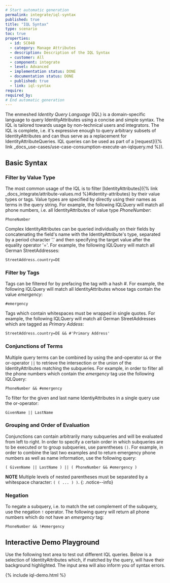 ```yaml
---
# Start automatic generation
permalink: integrate/iql-syntax
published: true
title: "IQL Syntax"
type: scenario
toc: true
properties:
  - id: SC048
  - category: Manage Attributes
  - description: Description of the IQL Syntax
  - customer: All
  - component: integrate
  - level: Advanced
  - implementation status: DONE
  - documentation status: DONE
  - published: true
  - link: iql-syntax
require:
required_by:
# End automatic generation
---
```


The enmeshed _Identity Query Language_ (IQL) is a domain-specific language to query IdentityAttributes using a concise and simple syntax. The IQL is tailored towards usage by non-technical users and integrators. The IQL is complete, i.e. it's expressive enough to query arbitrary subsets of IdentityAttributes and can thus serve as a replacement for IdentityAttributeQueries. IQL queries can be used as part of a [request]({% link _docs_use-cases/use-case-consumption-execute-an-iqlquery.md %}).

## Basic Syntax

### Filter by Value Type

The most common usage of the IQL is to filter [IdentityAttributes]({% link _docs_integrate/attribute-values.md %}#identity-attributes) by their value types or tags. Value types are specified by directly using their names as terms in the query string. For example, the following IQLQuery will match all phone numbers, i.e. all IdentityAttributes of value type _PhoneNumber_:

```iql
PhoneNumber
```

Complex IdentityAttributes can be queried individually on their fields by concatenating the field's name with the IdentityAttribute's type, separated by a period character '.' and then specifying the target value after the equality operator '='. For example, the following IQLQuery will match all German StreetAddresses:

```iql
StreetAddress.country=DE
```

### Filter by Tags

Tags can be filtered for by prefacing the tag with a hash _#_. For example, the following IQLQuery will match all IdentityAttributes whose tags contain the value _emergency_:

```iql
#emergency
```

Tags which contain whitespaces must be wrapped in single quotes. For example, the following IQLQuery will match all German StreetAddresses which are tagged as _Primary Addess_:

```iql
StreetAddress.country=DE && #'Primary Address'
```

### Conjunctions of Terms

Multiple query terms can be combined by using the and-operator `&&` or the or-operator `||` to retrieve the intersection or the union of the IdentityAttributes matching the subqueries. For example, in order to filter all the phone numbers which contain the _emergency_ tag use the following IQLQuery:

```iql
PhoneNumber && #emergency
```

To filter for the given and last name IdentiyAttributes in a single query use the or-operator:

```iql
GivenName || LastName
```

### Grouping and Order of Evaluation

Conjunctions can contain arbitrarily many subqueries and will be evaluated from left to right. In order to specify a certain order in which subqueries are to be executed or to group subqueries, use parentheses `()`. For example, in order to combine the last two examples and to return emergency phone numbers as well as name information, use the following query:

```iql
( GivenName || LastName ) || ( PhoneNumber && #emergency )
```

**NOTE** Multiple levels of nested parentheses must be separated by a whitespace character: `( ( ... ) )`.
{: .notice--info}

### Negation

To negate a subquery, i.e. to match the set complement of the subquery, use the negation `!` operator. The following query will return all phone numbers which do not have an _emergency_ tag:

```iql
PhoneNumber && !#emergency
```

## Interactive Demo Playground

Use the following text area to test out different IQL queries. Below is a selection of IdentityAttributes which, if matched by the query, will have their background highlighted. The input area will also inform you of syntax errors.

{% include iql-demo.html %}
